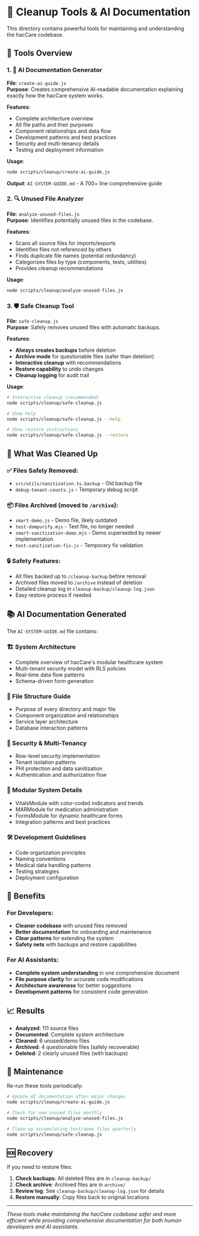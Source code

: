# 🧹 Cleanup Tools & AI Documentation

This directory contains powerful tools for maintaining and understanding the hacCare codebase.

## 📁 Tools Overview

### 1. 🤖 AI Documentation Generator
**File**: `create-ai-guide.js`  
**Purpose**: Creates comprehensive AI-readable documentation explaining exactly how the hacCare system works.

**Features**:
- Complete architecture overview
- All file paths and their purposes  
- Component relationships and data flow
- Development patterns and best practices
- Security and multi-tenancy details
- Testing and deployment information

**Usage**:
```bash
node scripts/cleanup/create-ai-guide.js
```

**Output**: `AI-SYSTEM-GUIDE.md` - A 700+ line comprehensive guide

### 2. 🔍 Unused File Analyzer  
**File**: `analyze-unused-files.js`  
**Purpose**: Identifies potentially unused files in the codebase.

**Features**:
- Scans all source files for imports/exports
- Identifies files not referenced by others
- Finds duplicate file names (potential redundancy)
- Categorizes files by type (components, tests, utilities)
- Provides cleanup recommendations

**Usage**:
```bash
node scripts/cleanup/analyze-unused-files.js
```

### 3. 🛡️ Safe Cleanup Tool
**File**: `safe-cleanup.js`  
**Purpose**: Safely removes unused files with automatic backups.

**Features**:
- **Always creates backups** before deletion
- **Archive mode** for questionable files (safer than deletion)
- **Interactive cleanup** with recommendations
- **Restore capability** to undo changes
- **Cleanup logging** for audit trail

**Usage**:
```bash
# Interactive cleanup (recommended)
node scripts/cleanup/safe-cleanup.js

# Show help
node scripts/cleanup/safe-cleanup.js --help

# Show restore instructions  
node scripts/cleanup/safe-cleanup.js --restore
```

## 🎯 What Was Cleaned Up

### ✅ Files Safely Removed:
- `src/utils/sanitization.ts.backup` - Old backup file
- `debug-tenant-counts.js` - Temporary debug script

### 📦 Files Archived (moved to `/archive`):
- `smart-demo.js` - Demo file, likely outdated
- `test-dompurify.mjs` - Test file, no longer needed  
- `smart-sanitization-demo.mjs` - Demo superseded by newer implementation
- `test-sanitization-fix.js` - Temporary fix validation

### 🔒 Safety Features:
- All files backed up to `/cleanup-backup` before removal
- Archived files moved to `/archive` instead of deletion
- Detailed cleanup log in `cleanup-backup/cleanup-log.json`
- Easy restore process if needed

## 📚 AI Documentation Generated

The `AI-SYSTEM-GUIDE.md` file contains:

### 🏗️ System Architecture
- Complete overview of hacCare's modular healthcare system
- Multi-tenant security model with RLS policies
- Real-time data flow patterns
- Schema-driven form generation

### 📁 File Structure Guide  
- Purpose of every directory and major file
- Component organization and relationships
- Service layer architecture
- Database interaction patterns

### 🔐 Security & Multi-Tenancy
- Row-level security implementation
- Tenant isolation patterns
- PHI protection and data sanitization
- Authentication and authorization flow

### 🧩 Modular System Details
- VitalsModule with color-coded indicators and trends
- MARModule for medication administration
- FormsModule for dynamic healthcare forms
- Integration patterns and best practices

### 🛠️ Development Guidelines
- Code organization principles
- Naming conventions
- Medical data handling patterns
- Testing strategies
- Deployment configuration

## 🚀 Benefits

### For Developers:
- **Cleaner codebase** with unused files removed
- **Better documentation** for onboarding and maintenance
- **Clear patterns** for extending the system
- **Safety nets** with backups and restore capabilities

### For AI Assistants:
- **Complete system understanding** in one comprehensive document
- **File purpose clarity** for accurate code modifications
- **Architecture awareness** for better suggestions
- **Development patterns** for consistent code generation

## 📈 Results

- **Analyzed**: 111 source files
- **Documented**: Complete system architecture
- **Cleaned**: 6 unused/demo files
- **Archived**: 4 questionable files (safely recoverable)
- **Deleted**: 2 clearly unused files (with backups)

## 🔄 Maintenance

Re-run these tools periodically:

```bash
# Update AI documentation after major changes
node scripts/cleanup/create-ai-guide.js

# Check for new unused files monthly
node scripts/cleanup/analyze-unused-files.js

# Clean up accumulating test/demo files quarterly  
node scripts/cleanup/safe-cleanup.js
```

## 🆘 Recovery

If you need to restore files:

1. **Check backups**: All deleted files are in `cleanup-backup/`
2. **Check archive**: Archived files are in `archive/` 
3. **Review log**: See `cleanup-backup/cleanup-log.json` for details
4. **Restore manually**: Copy files back to original locations

---

*These tools make maintaining the hacCare codebase safer and more efficient while providing comprehensive documentation for both human developers and AI assistants.*
